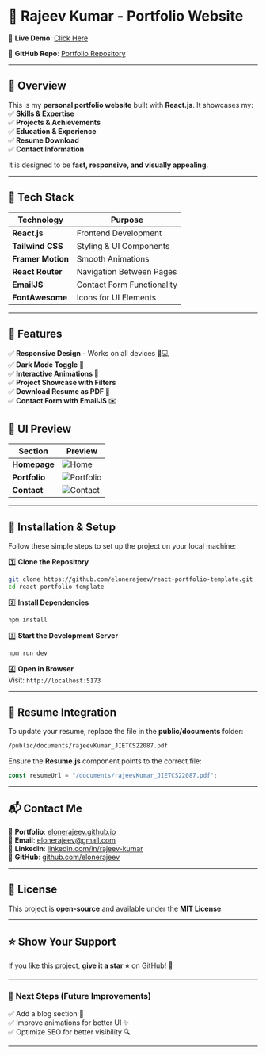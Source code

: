 # 🚀 **Rajeev Kumar - Portfolio Website**    

🎯 **Live Demo**: [Click Here](https://your-live-portfolio-link.com)  

📌 **GitHub Repo**: [Portfolio Repository](https://github.com/elonerajeev/Portfolio.git)  

---

## 📖 **Overview**  
This is my **personal portfolio website** built with **React.js**. It showcases my:  
✅ **Skills & Expertise**  
✅ **Projects & Achievements**  
✅ **Education & Experience**  
✅ **Resume Download**  
✅ **Contact Information**  

It is designed to be **fast, responsive, and visually appealing**.  

---

## 🚀 **Tech Stack**  
| Technology | Purpose |
|------------|---------|
| **React.js** | Frontend Development |
| **Tailwind CSS** | Styling & UI Components |
| **Framer Motion** | Smooth Animations |
| **React Router** | Navigation Between Pages |
| **EmailJS** | Contact Form Functionality |
| **FontAwesome** | Icons for UI Elements |

---

## 📌 **Features**  
✅ **Responsive Design** - Works on all devices 📱💻  
✅ **Dark Mode Toggle 🌙**  
✅ **Interactive Animations 🎨**  
✅ **Project Showcase with Filters**  
✅ **Download Resume as PDF 📄**  
✅ **Contact Form with EmailJS ✉️**


## 🎨 **UI Preview**  
| **Section** | **Preview** |
|------------|------------|
| **Homepage** | ![Home](https://your-image-link.com/home.png) |
| **Portfolio** | ![Portfolio](https://your-image-link.com/portfolio.png) |
| **Contact** | ![Contact](https://your-image-link.com/contact.png) |

---

## 🔧 **Installation & Setup**  
Follow these simple steps to set up the project on your local machine:  

1️⃣ **Clone the Repository**  
```sh
git clone https://github.com/elonerajeev/react-portfolio-template.git
cd react-portfolio-template
```

2️⃣ **Install Dependencies**  
```sh
npm install
```

3️⃣ **Start the Development Server**  
```sh
npm run dev
```

4️⃣ **Open in Browser**  
Visit: `http://localhost:5173`

---

## 📄 **Resume Integration**  
To update your resume, replace the file in the **public/documents** folder:  
```sh
/public/documents/rajeevKumar_JIETCS22087.pdf
```
Ensure the **Resume.js** component points to the correct file:
```jsx
const resumeUrl = "/documents/rajeevKumar_JIETCS22087.pdf";
```

---

## 📬 **Contact Me**  
💼 **Portfolio**: [elonerajeev.github.io](https://elonerajeev.github.io)  
📧 **Email**: [elonerajeev@gmail.com](mailto:elonerajeev@gmail.com)  
🔗 **LinkedIn**: [linkedin.com/in/rajeev-kumar](https://linkedin.com/in/rajeev-kumar-2209b1243)  
🐙 **GitHub**: [github.com/elonerajeev](https://github.com/elonerajeev)  

---

## 📜 **License**  
This project is **open-source** and available under the **MIT License**.  

---

## ⭐ **Show Your Support**  
If you like this project, **give it a star ⭐** on GitHub! 🙌  

---

### 🎯 **Next Steps** (Future Improvements)  
✅ Add a blog section 📝  
✅ Improve animations for better UI ✨  
✅ Optimize SEO for better visibility 🔍  

---

